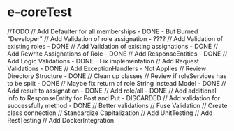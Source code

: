 # e-coreTest
//TODO
    // Add Defaulter for all memberships - DONE - But Burned "Developer"
    // Add Validation of role assignation - ????
    // Add Validation of existing roles - DONE
    // Add Validation of existing assignations - DONE
    // Add Rewrite Assignations of Role - DONE
    // Add ResponseEntities - DONE
    // Add Logic Validations -  DONE - Fix implementation
    // Add Request Validations - DONE
    // Add ExceptionHandlers - Not Applies
    // Review Directory Structure - DONE
    // Clean up classes
    // Review if roleServices has to be split - DONE
    // Maybe fix return of role String instead Model - DONE
    // Add result to assignation - DONE
    // Add role/all - DONE
    // Add additional info to ResponseEntity for Post and Put - DISCARDED
    // Add validation for successfully method - DONE
    // Better validations
    // Fuse Validation
    // Create class connection
    // Standardize Capitalization
    // Add UnitTesting
    // Add RestTesting
    // Add DockerIntegration
